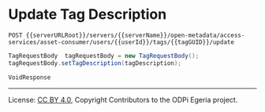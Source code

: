 <!-- SPDX-License-Identifier: CC-BY-4.0 -->
<!-- Copyright Contributors to the ODPi Egeria project. -->

# Update Tag Description

```
POST {{serverURLRoot}}/servers/{{serverName}}/open-metadata/access-services/asset-consumer/users/{{userId}}/tags/{{tagGUID}}/update
```

```java
TagRequestBody  tagRequestBody = new TagRequestBody();
tagRequestBody.setTagDescription(tagDescription);

VoidResponse
```

----
License: [CC BY 4.0](https://creativecommons.org/licenses/by/4.0/),
Copyright Contributors to the ODPi Egeria project.